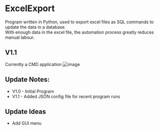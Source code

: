 # ExcelExport
Program written in Python, used to export excel files as SQL commands to update the data in a database.  
With enough data in the excel file, the automation process greatly reduces manual labour.

## V1.1
Currently a CMD application
![image](https://user-images.githubusercontent.com/58745400/133308370-cce48889-03fb-47c1-a41f-2ce35aff614a.png)

## Update Notes:
- V1.0 - Initial Program
- V1.1 - Added JSON config file for recent program runs

## Update Ideas
- Add GUI menu
